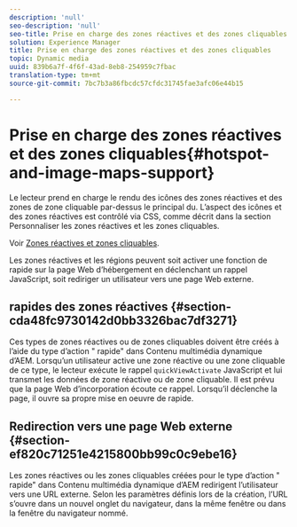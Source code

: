 ```yaml
---
description: 'null'
seo-description: 'null'
seo-title: Prise en charge des zones réactives et des zones cliquables
solution: Experience Manager
title: Prise en charge des zones réactives et des zones cliquables
topic: Dynamic media
uuid: 839b6a7f-4f6f-43ad-8eb8-254959c7fbac
translation-type: tm+mt
source-git-commit: 7bc7b3a86fbcdc57cfdc31745fae3afc06e44b15

---
```



# Prise en charge des zones réactives et des zones cliquables{#hotspot-and-image-maps-support}

Le lecteur prend en charge le rendu des icônes des zones réactives et des zones de zone cliquable par-dessus le  principal du. L’aspect des icônes et des zones réactives est contrôlé via CSS, comme décrit dans la section Personnaliser les zones réactives et les zones cliquables.

Voir [Zones réactives et zones cliquables](../../c-html5-aem-asset-viewers/c-html5-aem-carousel/c-html5-aem-carousel-customizingviewer/r-html5-aem-carousel-customize-hotspots-imagemaps.md#reference-2ac3cc414ef2467390bf53145f1d8d74).

Les zones réactives et les régions peuvent soit activer une fonction de  rapide sur la page Web d’hébergement en déclenchant un rappel JavaScript, soit rediriger un utilisateur vers une page Web externe.

##  rapides des zones réactives {#section-cda48fc9730142d0bb3326bac7df3271}

Ces types de zones réactives ou de zones cliquables doivent être créés à l’aide du type d’action &quot; rapide&quot; dans Contenu multimédia dynamique d’AEM. Lorsqu’un utilisateur active une zone réactive ou une zone cliquable de ce type, le lecteur exécute le rappel `quickViewActivate` JavaScript et lui transmet les données de zone réactive ou de zone cliquable. Il est prévu que la page Web d’incorporation écoute ce rappel. Lorsqu’il déclenche la page, il ouvre sa propre mise en oeuvre de  rapide.

## Redirection vers une page Web externe {#section-ef820c71251e4215800bb99c0c9ebe16}

Les zones réactives ou les zones cliquables créées pour le type d’action &quot; rapide&quot; dans Contenu multimédia dynamique d’AEM redirigent l’utilisateur vers une URL externe. Selon les paramètres définis lors de la création, l’URL s’ouvre dans un nouvel onglet du navigateur, dans la même fenêtre ou dans la fenêtre du navigateur nommé.
